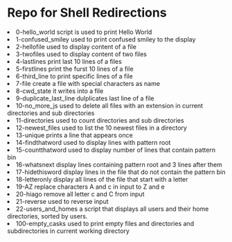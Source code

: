 <h1>Repo for Shell Redirections</h1>
<li>0-hello_world script is used to print Hello World</li>
<li>1-confused_smiley used to print confused smiley to the display</li>
<li>2-hellofile used to display content of a file</li>
<li>3-twofiles used to display content of two files</li>
<li>4-lastlines print last 10 lines of a files</li>
<li>5-firstlines print the furst 10 lines of a file</li>
<li>6-third_line to print specific lines of a file</li>
<li>7-file create a file with special characters as name</li>
<li>8-cwd_state it writes into a file</li>
<li>9-duplicate_last_line dulplicates last line of a file</li>
<li>10-no_more_js used to delete all files with an extension in current directories and sub directories</li>
<li>11-directories used to count directories and sub directories</li>
<li>12-newest_files used to list the 10 newest files in a directory</li>
<li>13-unique prints a line that appears once</li>
<li>14-findthatword used to display lines with pattern root</li>
<li>15-countthatword used to display number of lines that contain pattern bin</li>
<li>16-whatsnext display lines containing pattern root and 3 lines after them</li>
<li>17-hidethisword display lines in the file that do not contain the pattern bin</li>
<li>18-letteronly display all lines of the file that start with a letter</li>
<li>19-AZ replace characters A and c in input to Z and e</li>
<li>20-hiago remove all letter c and C from input</li>
<li>21-reverse used to reverse input</li>
<li>22-users_and_homes a script that displays all users and their home directories, sorted by users.</li>
<li>100-empty_casks used to print empty files and directories and subdirectories in current working directory</li>
